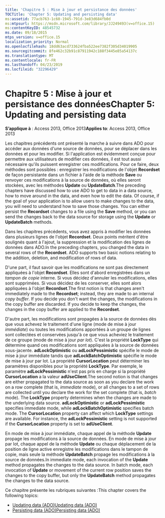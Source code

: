 ```yaml
---
title: 'Chapitre 5 : Mise à jour et persistance des données'
TOCTitle: 'Chapter 5: Updating and persisting data'
ms:assetid: 77acb763-1c60-1945-791d-3e83d684fb0d
ms:mtpsurl: https://msdn.microsoft.com/library/JJ249493(v=office.15)
ms:contentKeyID: 48545732
ms.date: 09/18/2015
mtps_version: v=office.15
localization_priority: Normal
ms.openlocfilehash: 18dd63acd733624fba522ee7382f305d34019905
ms.sourcegitcommit: 8fe462c32b91c87911942c188f3445e85a54137c
ms.translationtype: MT
ms.contentlocale: fr-FR
ms.lasthandoff: 04/23/2019
ms.locfileid: "32296429"
---
```

# <a name="chapter-5-updating-and-persisting-data"></a><span data-ttu-id="f5283-102">Chapitre 5 : Mise à jour et persistance des données</span><span class="sxs-lookup"><span data-stu-id="f5283-102">Chapter 5: Updating and persisting data</span></span>

<span data-ttu-id="f5283-103">**S’applique à** : Access 2013, Office 2013</span><span class="sxs-lookup"><span data-stu-id="f5283-103">**Applies to**: Access 2013, Office 2013</span></span>

<span data-ttu-id="f5283-p101">Les chapitres précédents ont présenté la marche à suivre dans ADO pour accéder aux données d'une source de données, pour se déplacer dans les données et pour les modifier. Si l'application est évidemment conçue pour permettre aux utilisateurs de modifier ces données, il est tout aussi nécessaire qu'ils puissent enregistrer ces modifications. Pour ce faire, deux méthodes sont possibles : enregistrer les modifications de l'objet **Recordset** de façon persistante dans un fichier à l'aide de la méthode **Save** ou renvoyer ces modifications à la source de données, où elles seront stockées, avec les méthodes **Update** ou **UpdateBatch**.</span><span class="sxs-lookup"><span data-stu-id="f5283-p101">The preceding chapters have discussed how to use ADO to get to data in a data source, how to move around in the data, and even how to edit the data. Of course, if the goal of your application is to allow users to make changes to the data, you will need to understand how to save those changes. You can either persist the **Recordset** changes to a file using the **Save** method, or you can send the changes back to the data source for storage using the **Update** or **UpdateBatch** methods.</span></span>

<span data-ttu-id="f5283-p102">Dans les chapitres précédents, vous avez appris à modifier les données dans plusieurs lignes de l'objet **Recordset**. Deux points méritent d'être soulignés quant à l'ajout, la suppression et la modification des lignes de données dans ADO.</span><span class="sxs-lookup"><span data-stu-id="f5283-p102">In the preceding chapters, you changed the data in several rows of the **Recordset**. ADO supports two basic notions relating to the addition, deletion, and modification of rows of data.</span></span>

<span data-ttu-id="f5283-p103">D'une part, il faut savoir que les modifications ne sont pas directement appliquées à l'objet **Recordset**. Elles sont d'abord enregistrées dans un *tampon de copie* interne. Si vous décidez d'annuler les modifications, elles sont supprimées. Si vous décidez de les conserver, elles sont alors appliquées à l'objet **Recordset**.</span><span class="sxs-lookup"><span data-stu-id="f5283-p103">The first notion is that changes aren't immediately made to the **Recordset**; instead, they are made to an internal *copy buffer*. If you decide you don't want the changes, the modifications in the copy buffer are discarded. If you decide to keep the changes, the changes in the copy buffer are applied to the **Recordset**.</span></span>

<span data-ttu-id="f5283-p104">D'autre part, les modifications sont propagées à la source de données dès que vous achevez le traitement d'une ligne (mode de mise à jour *immédiate*) ou toutes les modifications apportées à un groupe de lignes sont collectées et conservées jusqu'à ce que vous acheviez le traitement de ce groupe (mode de mise à jour *par lot*). C'est la propriété **LockType** qui détermine quand ces modifications sont appliquées à la source de données sous-jacente. **adLockOptimistic** ou **adLockPessimistic** spécifie le mode de mise à jour immédiate tandis que **adLockBatchOptimistic** spécifie le mode de mise à jour par lot. La propriété **CursorLocation** peut déterminer les paramètres disponibles pour la propriété **LockType**. Par exemple, le paramètre **adLockPessimistic** n'est pas pris en charge si la propriété **CursorLocation** a la valeur **adUseClient**.</span><span class="sxs-lookup"><span data-stu-id="f5283-p104">The second notion is that changes are either propagated to the data source as soon as you declare the work on a row complete (that is, *immediate* mode), or all changes to a set of rows are collected until you declare the work for the set complete (that is, *batch* mode). The **LockType** property determines when the changes are made to the underlying data source. **adLockOptimistic** or **adLockPessimistic** specifies immediate mode, while **adLockBatchOptimistic** specifies batch mode. The **CursorLocation** property can affect which **LockType** settings are available. For instance, the **adLockPessimistic** setting is not supported if the **CursorLocation** property is set to **adUseClient**.</span></span>

<span data-ttu-id="f5283-p105">En mode de mise à jour immédiate, chaque appel de la méthode **Update** propage les modifications à la source de données. En mode de mise à jour par lot, chaque appel de la méthode **Update** ou chaque déplacement de la position de ligne active enregistre les modifications dans le tampon de copie, mais seule la méthode **UpdateBatch** propage les modifications à la source de données.</span><span class="sxs-lookup"><span data-stu-id="f5283-p105">In immediate mode, each invocation of the **Update** method propagates the changes to the data source. In batch mode, each invocation of **Update** or movement of the current row position saves the changes to the copy buffer, but only the **UpdateBatch** method propagates the changes to the data source.</span></span>

<span data-ttu-id="f5283-119">Ce chapitre présente les rubriques suivantes :</span><span class="sxs-lookup"><span data-stu-id="f5283-119">This chapter covers the following topics:</span></span>

- [<span data-ttu-id="f5283-120">Updating data (ADO)</span><span class="sxs-lookup"><span data-stu-id="f5283-120">Updating data (ADO)</span></span>](updating-data.md)
- [<span data-ttu-id="f5283-121">Persisting data (ADO)</span><span class="sxs-lookup"><span data-stu-id="f5283-121">Persisting data (ADO)</span></span>](persisting-data.md)
